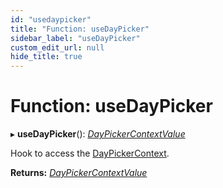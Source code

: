 ```yaml
---
id: "usedaypicker"
title: "Function: useDayPicker"
sidebar_label: "useDayPicker"
custom_edit_url: null
hide_title: true
---
```


# Function: useDayPicker

▸ **useDayPicker**(): [*DayPickerContextValue*](../types/daypickercontextvalue.md)

Hook to access the [DayPickerContext](../variables/daypickercontext.md).

**Returns:** [*DayPickerContextValue*](../types/daypickercontextvalue.md)
